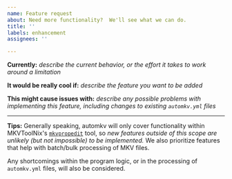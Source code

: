 ```yaml
---
name: Feature request
about: Need more functionality?  We'll see what we can do.
title: ''
labels: enhancement
assignees: ''

---
```


**Currently:**
*describe the current behavior, or the effort it takes to work around a limitation*

**It would be really cool if:**
*describe the feature you want to be added*

**This might cause issues with:**
*describe any possible problems with implementing this feature, including changes to existing `automkv.yml` files*

---
**Tips:**
Generally speaking, automkv will only cover functionality within MKVToolNix's [`mkvpropedit`](https://mkvtoolnix.download/doc/mkvpropedit.html) tool, so *new features outside of this scope are unlikely (but not impossible) to be implemented.*  We also prioritize features that help with batch/bulk processing of MKV files.

Any shortcomings within the program logic, or in the processing of `automkv.yml` files, will also be considered.
